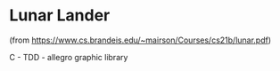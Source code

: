# Lunar Lander
(from https://www.cs.brandeis.edu/~mairson/Courses/cs21b/lunar.pdf)

C - TDD - allegro graphic library


